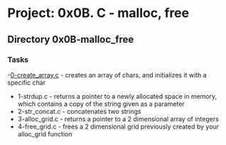 # Project: 0x0B. C - malloc, free
## Directory 0x0B-malloc_free
### Tasks
-[0-create_array.c](https://github.com/Nyaguthii-C/alx-low_level_programming/blob/main/0x0B-malloc_free/0-create_array.c) - creates an array of chars, and initializes it with a specific char
- 1-strdup.c - returns a pointer to a newly allocated space in memory, which contains a copy of the string given as a parameter
- 2-str_concat.c - concatenates two strings
- 3-alloc_grid.c - returns a pointer to a 2 dimensional array of integers
- 4-free_grid.c - frees a 2 dimensional grid previously created by your alloc_grid function
